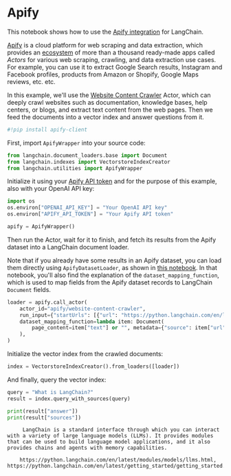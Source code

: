 # Apify

This notebook shows how to use the [Apify integration](../../../../ecosystem/apify.md) for LangChain.

[Apify](https://apify.com) is a cloud platform for web scraping and data extraction,
which provides an [ecosystem](https://apify.com/store) of more than a thousand
ready-made apps called *Actors* for various web scraping, crawling, and data extraction use cases.
For example, you can use it to extract Google Search results, Instagram and Facebook profiles, products from Amazon or Shopify, Google Maps reviews, etc. etc.

In this example, we'll use the [Website Content Crawler](https://apify.com/apify/website-content-crawler) Actor,
which can deeply crawl websites such as documentation, knowledge bases, help centers, or blogs,
and extract text content from the web pages. Then we feed the documents into a vector index and answer questions from it.


<!-- WARNING: THIS FILE WAS AUTOGENERATED! DO NOT EDIT! Instead, edit the notebook w/the location & name as this file. -->


```python
#!pip install apify-client
```

First, import `ApifyWrapper` into your source code:


```python
from langchain.document_loaders.base import Document
from langchain.indexes import VectorstoreIndexCreator
from langchain.utilities import ApifyWrapper
```

Initialize it using your [Apify API token](https://console.apify.com/account/integrations) and for the purpose of this example, also with your OpenAI API key:


```python
import os
os.environ["OPENAI_API_KEY"] = "Your OpenAI API key"
os.environ["APIFY_API_TOKEN"] = "Your Apify API token"

apify = ApifyWrapper()
```

Then run the Actor, wait for it to finish, and fetch its results from the Apify dataset into a LangChain document loader.

Note that if you already have some results in an Apify dataset, you can load them directly using `ApifyDatasetLoader`, as shown in [this notebook](../../../indexes/document_loaders/examples/apify_dataset.ipynb). In that notebook, you'll also find the explanation of the `dataset_mapping_function`, which is used to map fields from the Apify dataset records to LangChain `Document` fields.


```python
loader = apify.call_actor(
    actor_id="apify/website-content-crawler",
    run_input={"startUrls": [{"url": "https://python.langchain.com/en/latest/"}]},
    dataset_mapping_function=lambda item: Document(
        page_content=item["text"] or "", metadata={"source": item["url"]}
    ),
)
```

Initialize the vector index from the crawled documents:


```python
index = VectorstoreIndexCreator().from_loaders([loader])
```

And finally, query the vector index:


```python
query = "What is LangChain?"
result = index.query_with_sources(query)
```


```python
print(result["answer"])
print(result["sources"])
```

<CodeOutputBlock lang="python">

```
     LangChain is a standard interface through which you can interact with a variety of large language models (LLMs). It provides modules that can be used to build language model applications, and it also provides chains and agents with memory capabilities.
    
    https://python.langchain.com/en/latest/modules/models/llms.html, https://python.langchain.com/en/latest/getting_started/getting_started.html
```

</CodeOutputBlock>
